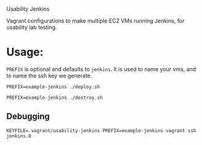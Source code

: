 Usability Jenkins

Vagrant configurations to make multiple EC2 VMs running Jenkins,
for usability lab testing.

# Usage:

`PREFIX` is optional and defaults to `jenkins`.  It is used to name your vms,
and to name the ssh key we generate.

~~~
PREFIX=example-jenkins ./deploy.sh
~~~

~~~
PREFIX=example-jenkins ./destroy.sh
~~~

## Debugging

~~~
KEYFILE=.vagrant/usability-jenkins PREFIX=example-jenkins vagrant ssh jenkins.0
~~~
